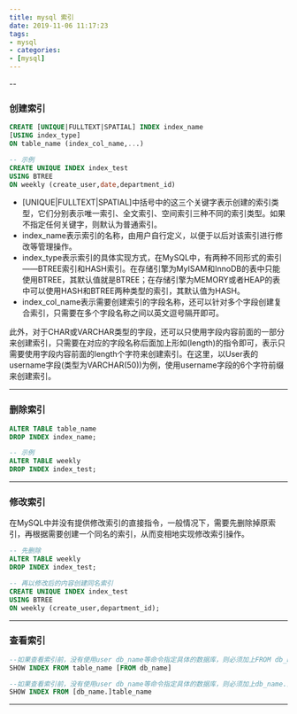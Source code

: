 ```yaml
---
title: mysql 索引
date: 2019-11-06 11:17:23
tags:
- mysql
- categories: 
- [mysql]
---
```


--

<!-- more -->

### 创建索引

```sql
CREATE [UNIQUE|FULLTEXT|SPATIAL] INDEX index_name
[USING index_type]
ON table_name (index_col_name,...)

-- 示例
CREATE UNIQUE INDEX index_test
USING BTREE
ON weekly (create_user,date,department_id)
```

- [UNIQUE|FULLTEXT|SPATIAL]中括号中的这三个关键字表示创建的索引类型，它们分别表示唯一索引、全文索引、空间索引三种不同的索引类型。如果不指定任何关键字，则默认为普通索引。
- index_name表示索引的名称，由用户自行定义，以便于以后对该索引进行修改等管理操作。
- index_type表示索引的具体实现方式，在MySQL中，有两种不同形式的索引——BTREE索引和HASH索引。在存储引擎为MyISAM和InnoDB的表中只能使用BTREE，其默认值就是BTREE；在存储引擎为MEMORY或者HEAP的表中可以使用HASH和BTREE两种类型的索引，其默认值为HASH。
- index_col_name表示需要创建索引的字段名称，还可以针对多个字段创建复合索引，只需要在多个字段名称之间以英文逗号隔开即可。


此外，对于CHAR或VARCHAR类型的字段，还可以只使用字段内容前面的一部分来创建索引，只需要在对应的字段名称后面加上形如(length)的指令即可，表示只需要使用字段内容前面的length个字符来创建索引。在这里，以User表的username字段(类型为VARCHAR(50))为例，使用username字段的6个字符前缀来创建索引。

---

### 删除索引

```sql
ALTER TABLE table_name
DROP INDEX index_name;

-- 示例
ALTER TABLE weekly
DROP INDEX index_test;
```

---

### 修改索引

在MySQL中并没有提供修改索引的直接指令，一般情况下，需要先删除掉原索引，再根据需要创建一个同名的索引，从而变相地实现修改索引操作。

```sql
-- 先删除
ALTER TABLE weekly
DROP INDEX index_test;

-- 再以修改后的内容创建同名索引
CREATE UNIQUE INDEX index_test
USING BTREE
ON weekly (create_user,department_id);
```

---

### 查看索引

```sql
--如果查看索引前，没有使用user db_name等命令指定具体的数据库，则必须加上FROM db_name
SHOW INDEX FROM table_name [FROM db_name]

--如果查看索引前，没有使用user db_name等命令指定具体的数据库，则必须加上db_name.前缀
SHOW INDEX FROM [db_name.]table_name
```

---